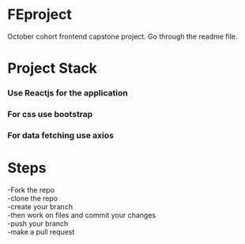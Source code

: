 # FEproject
October cohort frontend capstone project. Go through the readme file.

# Project Stack
### Use Reactjs for the application
### For css use bootstrap
### For data fetching use axios

# Steps
-Fork the repo<br>
-clone the repo <br>
-create your branch<br>
-then work on files and commit your changes<br>
-push your branch<br>
-make a pull request<br>

